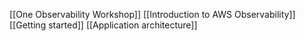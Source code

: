 [[One Observability Workshop]]
[[Introduction to AWS Observability]]
[[Getting started]]
[[Application architecture]]
